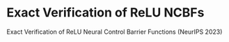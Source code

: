 # Exact Verification of ReLU NCBFs
Exact Verification of ReLU Neural Control Barrier Functions (NeurIPS 2023)
